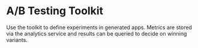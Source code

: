 # A/B Testing Toolkit

Use the toolkit to define experiments in generated apps. Metrics are stored via the analytics service and results can be queried to decide on winning variants.
